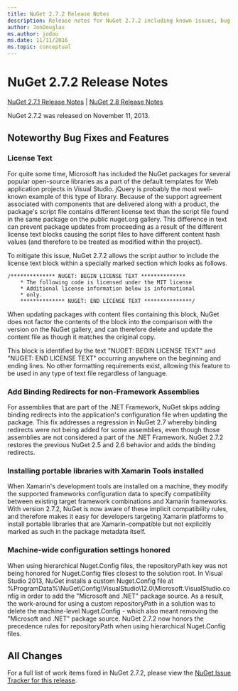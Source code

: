 ```yaml
---
title: NuGet 2.7.2 Release Notes
description: Release notes for NuGet 2.7.2 including known issues, bug fixes, added features, and DCRs.
author: JonDouglas
ms.author: jodou
ms.date: 11/11/2016
ms.topic: conceptual
---
```


# NuGet 2.7.2 Release Notes

[NuGet 2.7.1 Release Notes](../release-notes/nuget-2.7.1.md) | [NuGet 2.8 Release Notes](../release-notes/nuget-2.8.md)

NuGet 2.7.2 was released on November 11, 2013.

## Noteworthy Bug Fixes and Features

### License Text
For quite some time, Microsoft has included the NuGet packages for several popular open-source libraries as a part of the default templates for Web application projects in Visual Studio. jQuery is probably the most well-known example of this type of library. Because of the support agreement associated with components that are delivered along with a product, the package's script file contains different license text than the script file found in the same package on the public nuget.org gallery. This difference in text can prevent package updates from proceeding as a result of the different license text blocks causing the script files to have different content hash values (and therefore to be treated as modified within the project).

To mitigate this issue, NuGet 2.7.2 allows the script author to include the license text block within a specially marked section which looks as follows.

```
/************** NUGET: BEGIN LICENSE TEXT **************
    * The following code is licensed under the MIT license
    * Additional license information below is informational
    * only.
    ************** NUGET: END LICENSE TEXT ***************/
```

When updating packages with content files containing this block, NuGet does not factor the contents of the block into the comparison with the version on the NuGet gallery, and can therefore delete and update the content file as though it matches the original copy.

This block is identified by the text "NUGET: BEGIN LICENSE TEXT" and "NUGET: END LICENSE TEXT" occurring anywhere on the beginning and ending lines.  No other formatting requirements exist, allowing this feature to be used in any type of text file regardless of language.

### Add Binding Redirects for non-Framework Assemblies
For assemblies that are part of the .NET Framework, NuGet skips adding binding redirects into the application's configuration file when updating the package. This fix addresses a regression in NuGet 2.7 whereby binding redirects were not being added for some assemblies, even though those assemblies are not considered a part of the .NET Framework. NuGet 2.7.2 restores the previous NuGet 2.5 and 2.6 behavior and adds the binding redirects.

### Installing portable libraries with Xamarin Tools installed
When Xamarin's development tools are installed on a machine, they modify the supported frameworks configuration data to specify compatibility between existing target framework combinations and Xamarin frameworks. With version 2.7.2, NuGet is now aware of these implicit compatibility rules, and therefore makes it easy for developers targeting Xamarin platforms to install portable libraries that are Xamarin-compatible but not explicitly marked as such in the package metadata itself.

### Machine-wide configuration settings honored
When using hierarchical Nuget.Config files, the repositoryPath key was not being honored for Nuget.Config files closest to the solution root. In Visual Studio 2013, NuGet installs a custom Nuget.Config file at %ProgramData%\NuGet\Config\VisualStudio\12.0\Microsoft.VisualStudio.config in order to add the "Microsoft and .NET" package source. As a result, the work-around for using a custom repositoryPath in a solution was to delete the machine-level Nuget.Config - which also meant removing the "Microsoft and .NET" package source. NuGet 2.7.2 now honors the precedence rules for repositoryPath when using hierarchical Nuget.Config files.

## All Changes
For a full list of work items fixed in NuGet 2.7.2, please view the [NuGet Issue Tracker for this release](https://nuget.codeplex.com/workitem/list/advanced?keyword=&status=All&type=All&priority=All&release=NuGet%202.7.2&assignedTo=All&component=All&sortField=LastUpdatedDate&sortDirection=Descending&page=0&reasonClosed=Fixed).
